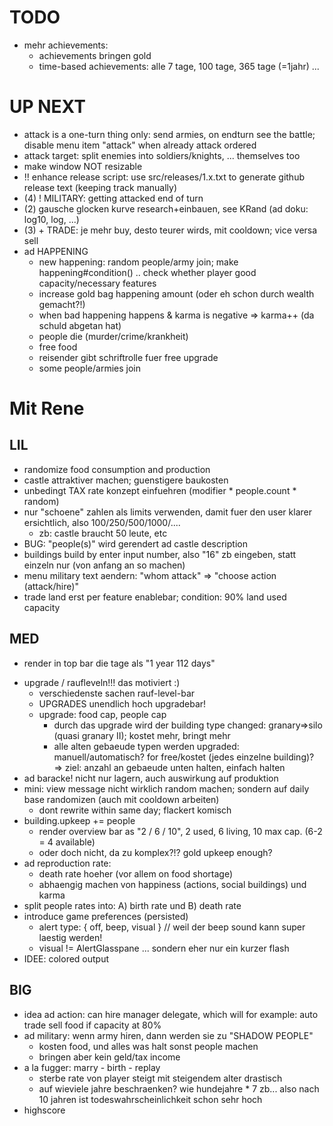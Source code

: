 
# TODO

* mehr achievements:
    * achievements bringen gold
    * time-based achievements: alle 7 tage, 100 tage, 365 tage (=1jahr) ... 
    
# UP NEXT

* attack is a one-turn thing only: send armies, on endturn see the battle; disable menu item "attack" when already attack ordered 
* attack target: split enemies into soldiers/knights, ... themselves too
* make window NOT resizable
* !! enhance release script: use src/releases/1.x.txt to generate github release text (keeping track manually)
* (4) ! MILITARY: getting attacked end of turn
* (2) gausche glocken kurve research+einbauen, see KRand (ad doku: log10, log, ...)
* (3) + TRADE: je mehr buy, desto teurer wirds, mit cooldown; vice versa sell
* ad HAPPENING
    * new happening: random people/army join; make happening#condition() .. check whether player good capacity/necessary features
    * increase gold bag happening amount (oder eh schon durch wealth gemacht?!)
    * when bad happening happens & karma is negative => karma++ (da schuld abgetan hat)
    - people die (murder/crime/krankheit)
    - free food
    - reisender gibt schriftrolle fuer free upgrade
    - some people/armies join

# Mit Rene

## LIL

* randomize food consumption and production
* castle attraktiver machen; guenstigere baukosten
* unbedingt TAX rate konzept einfuehren (modifier * people.count * random)
* nur "schoene" zahlen als limits verwenden, damit fuer den user klarer ersichtlich, also 100/250/500/1000/....
    - zb: castle braucht 50 leute, etc
* BUG: "people(s)" wird gerendert ad castle description
* buildings build by enter input number, also "16" zb eingeben, statt einzeln nur (von anfang an so machen)
* menu military text aendern: "whom attack" => "choose action (attack/hire)"
* trade land erst per feature enablebar; condition: 90% land used capacity
    
## MED

- render in top bar die tage als "1 year 112 days"
* upgrade / raufleveln!!! das motiviert :)
    * verschiedenste sachen rauf-level-bar
    * UPGRADES unendlich hoch upgradebar!
    * upgrade: food cap, people cap
        - durch das upgrade wird der building type changed: granary=>silo (quasi granary II); kostet mehr, bringt mehr
        - alle alten gebaeude typen werden upgraded: manuell/automatisch? for free/kostet (jedes einzelne building)?
        => ziel: anzahl an gebaeude unten halten, einfach halten
* ad baracke! nicht nur lagern, auch auswirkung auf produktion
* mini: view message nicht wirklich random machen; sondern auf daily base randomizen (auch mit cooldown arbeiten)
    - dont rewrite within same day; flackert komisch
* building.upkeep += people
    - render overview bar as "2 / 6 / 10", 2 used, 6 living, 10 max cap. (6-2 = 4 available)
    - oder doch nicht, da zu komplex?!? gold upkeep enough?
* ad reproduction rate:
    * death rate hoeher (vor allem on food shortage)
    * abhaengig machen von happiness (actions, social buildings) und karma
* split people rates into: A) birth rate und B) death rate
* introduce game preferences (persisted)
    - alert type: { off, beep, visual } // weil der beep sound kann super laestig werden!
    - visual != AlertGlasspane ... sondern eher nur ein kurzer flash
* IDEE: colored output

## BIG

* idea ad action: can hire manager delegate, which will for example: auto trade sell food if capacity at 80%
* ad military: wenn army hiren, dann werden sie zu "SHADOW PEOPLE"
    - kosten food, und alles was halt sonst people machen
    - bringen aber kein geld/tax income
* a la fugger: marry - birth - replay
    - sterbe rate von player steigt mit steigendem alter drastisch
    - auf wieviele jahre beschraenken? wie hundejahre * 7 zb... also nach 10 jahren ist todeswahrscheinlichkeit schon sehr hoch
* highscore
